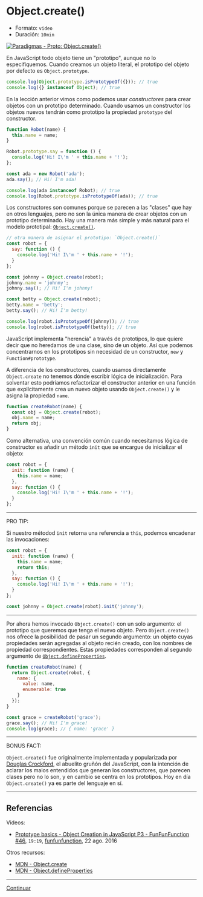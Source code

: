 # Object.create()

* Formato: `video`
* Duración: `10min`

[![Paradigmas - Proto: Object.create()](https://embedwistia-a.akamaihd.net/deliveries/276361587ebe2506d327117feaee304949c0601f.jpg?image_play_button_size=2x&amp;image_crop_resized=960x540&amp;image_play_button=1&amp;image_play_button_color=f7b617e0)](https://laboratoria.wistia.com/medias/y3ka2dold6?wvideo=y3ka2dold6)

En JavaScript todo objeto tiene un "prototipo", aunque no lo especifiquemos.
Cuando creamos un objeto literal, el prototipo del objeto por defecto es
`Object.prototype`.

```js
console.log(Object.prototype.isPrototypeOf({})); // true
console.log({} instanceof Object); // true
```

En la lección anterior vimos como podemos usar _constructores_ para crear
objetos con un prototipo determinado. Cuando usamos un constructor los objetos
nuevos tendrán como prototipo la propiedad `prototype` del constructor.

```js
function Robot(name) {
  this.name = name;
}

Robot.prototype.say = function () {
  console.log('Hi! I\'m ' + this.name + '!');
};

const ada = new Robot('ada');
ada.say(); // Hi! I'm ada!

console.log(ada instanceof Robot); // true
console.log(Robot.prototype.isPrototypeOf(ada)); // true
```

Los constructores son comunes porque se parecen a las "clases" que hay en otros
lenguajes, pero no son la única manera de crear objetos con un prototipo
determinado. Hay una manera más simple y más natural para el modelo prototipal:
[`Object.create()`](https://developer.mozilla.org/en-US/docs/Web/JavaScript/Reference/Global_Objects/Object/create).

```js
// otra manera de asignar el prototipo: `Object.create()`
const robot = {
  say: function () {
    console.log('Hi! I\'m ' + this.name + '!');
  }
};

const johnny = Object.create(robot);
johnny.name = 'johnny';
johnny.say(); // Hi! I'm johnny!

const betty = Object.create(robot);
betty.name = 'betty';
betty.say(); // Hi! I'm betty!

console.log(robot.isPrototypeOf(johnny)); // true
console.log(robot.isPrototypeOf(betty)); // true
```

JavaScript implementa "herencia" a través de prototipos, lo que quiere decir que
no heredamos de una clase, sino de un objeto. Así que podemos concentrarnos en
los prototipos sin necesidad de un constructor, `new` y `Function#prototype`.

A diferencia de los constructores, cuando usamos directamente `Object.create` no
tenemos dónde escribir lógica de inicialización. Para solventar esto podríamos
refactorizar el constructor anterior en una función que explícitamente crea un
nuevo objeto usando `Object.create()` y le asigna la propiedad `name`.

```js
function createRobot(name) {
  const obj = Object.create(robot);
  obj.name = name;
  return obj;
}
```

Como alternativa, una convención común cuando necesitamos lógica de constructor
es añadir un método `init` que se encargue de inicializar el objeto:

```js
const robot = {
  init: function (name) {
    this.name = name;
  },
  say: function () {
    console.log('Hi! I\'m ' + this.name + '!');
  }
};
```

***

PRO TIP:

Si nuestro métodod `init` retorna una referencia a `this`, podemos encadenar las
invocaciones:

```js
const robot = {
  init: function (name) {
    this.name = name;
    return this;
  },
  say: function () {
    console.log('Hi! I\'m ' + this.name + '!');
  }
};

const johnny = Object.create(robot).init('johnny');
```

***

Por ahora hemos invocado `Object.create()` con un solo argumento: el prototipo
que queremos que tenga el nuevo objeto. Pero `Object.create()` nos ofrece la
posibilidad de pasar un segundo argumento: un objeto cuyas propiedades serán
agregadas al objeto recién creado, con los nombres de propiedad
correspondientes. Estas propiedades corresponden al segundo argumento de
[`Object.defineProperties`](https://developer.mozilla.org/en-US/docs/Web/JavaScript/Reference/Global_Objects/Object/defineProperties).

```js
function createRobot(name) {
  return Object.create(robot, {
    name: {
      value: name,
      enumerable: true
    }
  });
}

const grace = createRobot('grace');
grace.say(); // Hi! I'm grace!
console.log(grace); // { name: 'grace' }
```

***

BONUS FACT:

`Object.create()` fue originalmente implementada y popularizada por [Douglas
Crockford](http://javascript.crockford.com/prototypal.html), el abuelito gruñón
del JavaScript, con la intención de aclarar los malos entendidos que generan los
constructores, que parecen clases pero no lo son, y en cambio se centra en los
prototipos. Hoy en día `Object.create()` ya es parte del lenguaje en sí.

***

## Referencias

Videos:

* [Prototype basics - Object Creation in JavaScript P3 - FunFunFunction #46](https://www.youtube.com/watch?v=YkoelSTUy7A),
  `19:19`, [funfunfunction](https://www.youtube.com/channel/UCO1cgjhGzsSYb1rsB4bFe4Q),
  22 ago. 2016

Otros recursos:

* [MDN - Object.create](https://developer.mozilla.org/en-US/docs/Web/JavaScript/Reference/Global_Objects/Object/create)
* [MDN - Object.defineProperties](https://developer.mozilla.org/en-US/docs/Web/JavaScript/Reference/Global_Objects/Object/defineProperties)

***

[Continuar](03-prototypal-inheritance.md)
